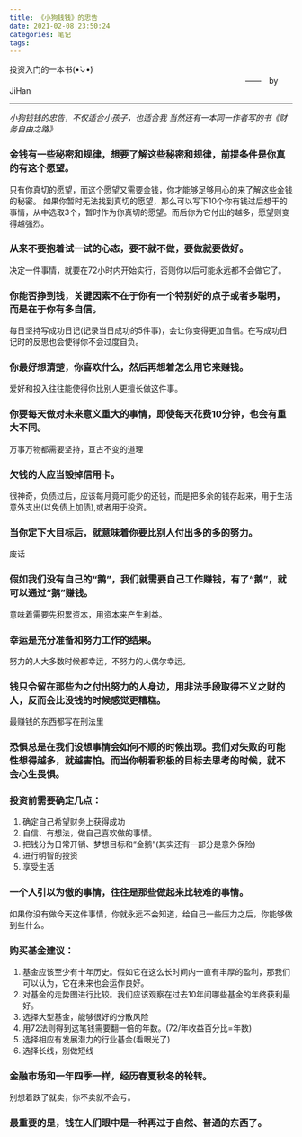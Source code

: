 ```yaml
---
title: 《小狗钱钱》的忠告
date: 2021-02-08 23:50:24
categories: 笔记
tags:
---
```



投资入门的一本书(•̀⌄•́)
　　　　　　　　　　　　　　　　　　　　　　　　　　　　　　——　by JiHan
* * *
*小狗钱钱的忠告，不仅适合小孩子，也适合我*
*当然还有一本同一作者写的书《财务自由之路》*

<!-- more -->

### 金钱有一些秘密和规律，想要了解这些秘密和规律，前提条件是你真的有这个愿望。
只有你真切的愿望，而这个愿望又需要金钱，你才能够足够用心的来了解这些金钱的秘密。
如果你暂时无法找到真切的愿望，那么可以写下10个你有钱过后想干的事情，从中选取3个，暂时作为你真切的愿望。而后你为它付出的越多，愿望则变得越强烈。

### 从来不要抱着试一试的心态，要不就不做，要做就要做好。
决定一件事情，就要在72小时内开始实行，否则你以后可能永远都不会做它了。

### 你能否挣到钱，关键因素不在于你有一个特别好的点子或者多聪明，而是在于你有多自信。
每日坚持写成功日记(记录当日成功的5件事)，会让你变得更加自信。在写成功日记时的反思也会使得你不会过度自负。

### 你最好想清楚，你喜欢什么，然后再想着怎么用它来赚钱。
爱好和投入往往能使得你比别人更擅长做这件事。

### 你要每天做对未来意义重大的事情，即使每天花费10分钟，也会有重大不同。
万事万物都需要坚持，亘古不变的道理

### 欠钱的人应当毁掉信用卡。
很神奇，负债过后，应该每月竟可能少的还钱，而是把多余的钱存起来，用于生活意外支出(以免债上加债),或者用于投资。

### 当你定下大目标后，就意味着你要比别人付出多的多的努力。
废话

### 假如我们没有自己的“鹅”，我们就需要自己工作赚钱，有了“鹅”，就可以通过“鹅”赚钱。
意味着需要先积累资本，用资本来产生利益。

### 幸运是充分准备和努力工作的结果。
努力的人大多数时候都幸运，不努力的人偶尔幸运。

### 钱只令留在那些为之付出努力的人身边，用非法手段取得不义之财的人，反而会比没钱的时候感觉更糟糕。
最赚钱的东西都写在刑法里

### 恐惧总是在我们设想事情会如何不顺的时候出现。我们对失败的可能性想得越多，就越害怕。而当你朝看积极的目标去思考的时候，就不会心生畏惧。


### 投资前需要确定几点：
1. 确定自己希望财务上获得成功
2. 自信、有想法，做自己喜欢做的事情。
3. 把钱分为日常开销、梦想目标和“金鹅”(其实还有一部分是意外保险)
4. 进行明智的投资
5. 享受生活

### 一个人引以为傲的事情，往往是那些做起来比较难的事情。
如果你没有做今天这件事情，你就永远不会知道，给自己一些压力之后，你能够做到些什么。

### 购买基金建议：
1. 基金应该至少有十年历史。假如它在这么长时间内一直有丰厚的盈利，那我们可以认为，它在未来也会运作良好。
2. 对基金的走势图进行比较。我们应该观察在过去10年间哪些基金的年终获利最好。
3. 选择大型基金，能够很好的分散风险
4. 用72法则得到这笔钱需要翻一倍的年数。(72/年收益百分比=年数)
5. 选择相应有发展潜力的行业基金(看眼光了)
6. 选择长线，别做短线

### 金融市场和一年四季一样，经历春夏秋冬的轮转。
别想着跌了就卖，你不卖就不会亏。

### 最重要的是，钱在人们眼中是一种再过于自然、普通的东西了。
